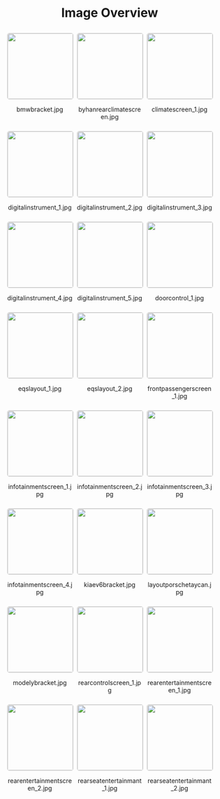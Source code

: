 <h1 style ="text-align: center;"> Image Overview </h1>
<div style="display: flex;
flex-wrap: wrap;
gap: 10px;
justify-content: center;
padding: 10px;" >
<div style="flex: 1 1 calc(33.333% - 20px); /* Three images per row on large screens */
        max-width: 150px;
        text-align: center;" >
<img src="https://media.evkx.net/multimedia/technology/userinterface/screens/bmwbracket_xst.jpg" style="width: 150px;
height: auto;
border: 1px solid #ddd;
border-radius: 5px;
  ">
<p>bmwbracket.jpg</p>
</div>
<div style="flex: 1 1 calc(33.333% - 20px); /* Three images per row on large screens */
        max-width: 150px;
        text-align: center;" >
<img src="https://media.evkx.net/multimedia/technology/userinterface/screens/byhanrearclimatescreen_xst.jpg" style="width: 150px;
height: auto;
border: 1px solid #ddd;
border-radius: 5px;
  ">
<p>byhanrearclimatescreen.jpg</p>
</div>
<div style="flex: 1 1 calc(33.333% - 20px); /* Three images per row on large screens */
        max-width: 150px;
        text-align: center;" >
<img src="https://media.evkx.net/multimedia/technology/userinterface/screens/climatescreen_1_xst.jpg" style="width: 150px;
height: auto;
border: 1px solid #ddd;
border-radius: 5px;
  ">
<p>climatescreen_1.jpg</p>
</div>
<div style="flex: 1 1 calc(33.333% - 20px); /* Three images per row on large screens */
        max-width: 150px;
        text-align: center;" >
<img src="https://media.evkx.net/multimedia/technology/userinterface/screens/digitalinstrument_1_xst.jpg" style="width: 150px;
height: auto;
border: 1px solid #ddd;
border-radius: 5px;
  ">
<p>digitalinstrument_1.jpg</p>
</div>
<div style="flex: 1 1 calc(33.333% - 20px); /* Three images per row on large screens */
        max-width: 150px;
        text-align: center;" >
<img src="https://media.evkx.net/multimedia/technology/userinterface/screens/digitalinstrument_2_xst.jpg" style="width: 150px;
height: auto;
border: 1px solid #ddd;
border-radius: 5px;
  ">
<p>digitalinstrument_2.jpg</p>
</div>
<div style="flex: 1 1 calc(33.333% - 20px); /* Three images per row on large screens */
        max-width: 150px;
        text-align: center;" >
<img src="https://media.evkx.net/multimedia/technology/userinterface/screens/digitalinstrument_3_xst.jpg" style="width: 150px;
height: auto;
border: 1px solid #ddd;
border-radius: 5px;
  ">
<p>digitalinstrument_3.jpg</p>
</div>
<div style="flex: 1 1 calc(33.333% - 20px); /* Three images per row on large screens */
        max-width: 150px;
        text-align: center;" >
<img src="https://media.evkx.net/multimedia/technology/userinterface/screens/digitalinstrument_4_xst.jpg" style="width: 150px;
height: auto;
border: 1px solid #ddd;
border-radius: 5px;
  ">
<p>digitalinstrument_4.jpg</p>
</div>
<div style="flex: 1 1 calc(33.333% - 20px); /* Three images per row on large screens */
        max-width: 150px;
        text-align: center;" >
<img src="https://media.evkx.net/multimedia/technology/userinterface/screens/digitalinstrument_5_xst.jpg" style="width: 150px;
height: auto;
border: 1px solid #ddd;
border-radius: 5px;
  ">
<p>digitalinstrument_5.jpg</p>
</div>
<div style="flex: 1 1 calc(33.333% - 20px); /* Three images per row on large screens */
        max-width: 150px;
        text-align: center;" >
<img src="https://media.evkx.net/multimedia/technology/userinterface/screens/doorcontrol_1_xst.jpg" style="width: 150px;
height: auto;
border: 1px solid #ddd;
border-radius: 5px;
  ">
<p>doorcontrol_1.jpg</p>
</div>
<div style="flex: 1 1 calc(33.333% - 20px); /* Three images per row on large screens */
        max-width: 150px;
        text-align: center;" >
<img src="https://media.evkx.net/multimedia/technology/userinterface/screens/eqslayout_1_xst.jpg" style="width: 150px;
height: auto;
border: 1px solid #ddd;
border-radius: 5px;
  ">
<p>eqslayout_1.jpg</p>
</div>
<div style="flex: 1 1 calc(33.333% - 20px); /* Three images per row on large screens */
        max-width: 150px;
        text-align: center;" >
<img src="https://media.evkx.net/multimedia/technology/userinterface/screens/eqslayout_2_xst.jpg" style="width: 150px;
height: auto;
border: 1px solid #ddd;
border-radius: 5px;
  ">
<p>eqslayout_2.jpg</p>
</div>
<div style="flex: 1 1 calc(33.333% - 20px); /* Three images per row on large screens */
        max-width: 150px;
        text-align: center;" >
<img src="https://media.evkx.net/multimedia/technology/userinterface/screens/frontpassengerscreen_1_xst.jpg" style="width: 150px;
height: auto;
border: 1px solid #ddd;
border-radius: 5px;
  ">
<p>frontpassengerscreen_1.jpg</p>
</div>
<div style="flex: 1 1 calc(33.333% - 20px); /* Three images per row on large screens */
        max-width: 150px;
        text-align: center;" >
<img src="https://media.evkx.net/multimedia/technology/userinterface/screens/infotainmentscreen_1_xst.jpg" style="width: 150px;
height: auto;
border: 1px solid #ddd;
border-radius: 5px;
  ">
<p>infotainmentscreen_1.jpg</p>
</div>
<div style="flex: 1 1 calc(33.333% - 20px); /* Three images per row on large screens */
        max-width: 150px;
        text-align: center;" >
<img src="https://media.evkx.net/multimedia/technology/userinterface/screens/infotainmentscreen_2_xst.jpg" style="width: 150px;
height: auto;
border: 1px solid #ddd;
border-radius: 5px;
  ">
<p>infotainmentscreen_2.jpg</p>
</div>
<div style="flex: 1 1 calc(33.333% - 20px); /* Three images per row on large screens */
        max-width: 150px;
        text-align: center;" >
<img src="https://media.evkx.net/multimedia/technology/userinterface/screens/infotainmentscreen_3_xst.jpg" style="width: 150px;
height: auto;
border: 1px solid #ddd;
border-radius: 5px;
  ">
<p>infotainmentscreen_3.jpg</p>
</div>
<div style="flex: 1 1 calc(33.333% - 20px); /* Three images per row on large screens */
        max-width: 150px;
        text-align: center;" >
<img src="https://media.evkx.net/multimedia/technology/userinterface/screens/infotainmentscreen_4_xst.jpg" style="width: 150px;
height: auto;
border: 1px solid #ddd;
border-radius: 5px;
  ">
<p>infotainmentscreen_4.jpg</p>
</div>
<div style="flex: 1 1 calc(33.333% - 20px); /* Three images per row on large screens */
        max-width: 150px;
        text-align: center;" >
<img src="https://media.evkx.net/multimedia/technology/userinterface/screens/kiaev6bracket_xst.jpg" style="width: 150px;
height: auto;
border: 1px solid #ddd;
border-radius: 5px;
  ">
<p>kiaev6bracket.jpg</p>
</div>
<div style="flex: 1 1 calc(33.333% - 20px); /* Three images per row on large screens */
        max-width: 150px;
        text-align: center;" >
<img src="https://media.evkx.net/multimedia/technology/userinterface/screens/layoutporschetaycan_xst.jpg" style="width: 150px;
height: auto;
border: 1px solid #ddd;
border-radius: 5px;
  ">
<p>layoutporschetaycan.jpg</p>
</div>
<div style="flex: 1 1 calc(33.333% - 20px); /* Three images per row on large screens */
        max-width: 150px;
        text-align: center;" >
<img src="https://media.evkx.net/multimedia/technology/userinterface/screens/modelybracket_xst.jpg" style="width: 150px;
height: auto;
border: 1px solid #ddd;
border-radius: 5px;
  ">
<p>modelybracket.jpg</p>
</div>
<div style="flex: 1 1 calc(33.333% - 20px); /* Three images per row on large screens */
        max-width: 150px;
        text-align: center;" >
<img src="https://media.evkx.net/multimedia/technology/userinterface/screens/rearcontrolscreen_1_xst.jpg" style="width: 150px;
height: auto;
border: 1px solid #ddd;
border-radius: 5px;
  ">
<p>rearcontrolscreen_1.jpg</p>
</div>
<div style="flex: 1 1 calc(33.333% - 20px); /* Three images per row on large screens */
        max-width: 150px;
        text-align: center;" >
<img src="https://media.evkx.net/multimedia/technology/userinterface/screens/rearentertainmentscreen_1_xst.jpg" style="width: 150px;
height: auto;
border: 1px solid #ddd;
border-radius: 5px;
  ">
<p>rearentertainmentscreen_1.jpg</p>
</div>
<div style="flex: 1 1 calc(33.333% - 20px); /* Three images per row on large screens */
        max-width: 150px;
        text-align: center;" >
<img src="https://media.evkx.net/multimedia/technology/userinterface/screens/rearentertainmentscreen_2_xst.jpg" style="width: 150px;
height: auto;
border: 1px solid #ddd;
border-radius: 5px;
  ">
<p>rearentertainmentscreen_2.jpg</p>
</div>
<div style="flex: 1 1 calc(33.333% - 20px); /* Three images per row on large screens */
        max-width: 150px;
        text-align: center;" >
<img src="https://media.evkx.net/multimedia/technology/userinterface/screens/rearseatentertainmant_1_xst.jpg" style="width: 150px;
height: auto;
border: 1px solid #ddd;
border-radius: 5px;
  ">
<p>rearseatentertainmant_1.jpg</p>
</div>
<div style="flex: 1 1 calc(33.333% - 20px); /* Three images per row on large screens */
        max-width: 150px;
        text-align: center;" >
<img src="https://media.evkx.net/multimedia/technology/userinterface/screens/rearseatentertainmant_2_xst.jpg" style="width: 150px;
height: auto;
border: 1px solid #ddd;
border-radius: 5px;
  ">
<p>rearseatentertainmant_2.jpg</p>
</div>
</div>
